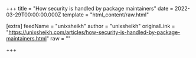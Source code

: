 
+++
title = "How security is handled by package maintainers"
date = 2022-03-29T00:00:00.000Z
template = "html_content/raw.html"

[extra]
feedName = "unixsheikh"
author = "unixsheikh"
originalLink = "https://unixsheikh.com/articles/how-security-is-handled-by-package-maintainers.html"
raw = ""

+++

